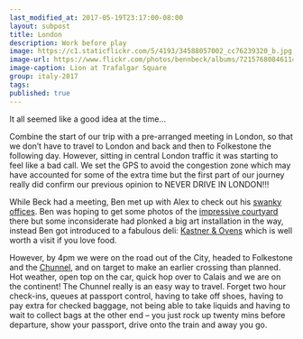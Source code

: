 ```yaml
--- 
last_modified_at: 2017-05-19T23:17:00-08:00
layout: subpost
title: London
description: Work before play
image: https://c1.staticflickr.com/5/4193/34588057002_cc76239320_b.jpg
image-url: https://www.flickr.com/photos/bennbeck/albums/72157680846114744
image-caption: Lion at Trafalgar Square
group: italy-2017
tags:
published: true
---
```


It all seemed like a good idea at the time...

Combine the start of our trip with a pre-arranged meeting in London, so that we don’t have to travel to London 
and back and then to Folkestone the following day. However, sitting in central London traffic it was starting 
to feel like a bad call. We set the GPS to avoid the congestion zone which may have accounted for some of the extra time but the first part 
of our journey really did confirm our previous opinion to NEVER DRIVE IN LONDON!!! 

While Beck had a meeting, Ben met up with Alex to check out his [swanky offices](http://mettle-studio.com/about/). Ben was hoping to
get some photos of the [impressive courtyard](https://www.google.co.uk/search?q=somerset+house+london&rlz=1C1CHBF_en-GBGB718GB718&tbm=isch&imgil=bWuUbQCDIa3ZKM%253BAAAAAAAAAAABAM%253Bhttps%25253A%25252F%25252Fwww.somersethouse.org.uk%25252Fplan-your-visit&source=iu&pf=m&fir=bWuUbQCDIa3ZKM%252CAAAAAAAAAAABAM%252C_&usg=__I69VOzyhvbSgBWdzEvHVEoO3LoA%3D&sa=X&ved=0ahUKEwjqgdf0y_vTAhVD2ywKHYSvD4oQuqIBCJwBMBI&biw=1536&bih=735#imgrc=GKrsQm5Eomc5yM:) there but some inconsiderate had plonked a big art installation in the way, instead Ben got introduced to a
fabulous deli: [Kastner & Ovens](https://www.coventgarden.london/cafes/kastner-ovens) which is well worth a visit if you love food.

However, by 4pm we were on the road out of the City, headed to Folkestone and the [Chunnel](https://www.eurotunnel.com), 
and on target to make an earlier crossing than planned. Hot weather, open top on the car, quick hop over to Calais 
and we are on the continent! The Chunnel really is an easy way to travel. Forget two hour check-ins, queues at passport 
control, having to take off shoes, having to pay extra for checked baggage, not being able to take liquids and having 
to wait to collect bags at the other end – you just rock up twenty mins before departure, show your passport, drive onto the train and away you go.
